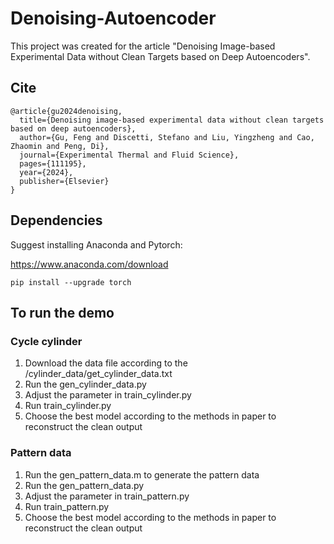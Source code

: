 # Denoising-Autoencoder

This project was created for the article "Denoising Image-based Experimental Data without Clean Targets based on Deep Autoencoders".

## Cite
    @article{gu2024denoising,
      title={Denoising image-based experimental data without clean targets based on deep autoencoders},
      author={Gu, Feng and Discetti, Stefano and Liu, Yingzheng and Cao, Zhaomin and Peng, Di},
      journal={Experimental Thermal and Fluid Science},
      pages={111195},
      year={2024},
      publisher={Elsevier}
    }

## Dependencies
Suggest installing Anaconda and Pytorch:

https://www.anaconda.com/download

    pip install --upgrade torch

## To run the demo

### Cycle cylinder

1. Download the data file according to the /cylinder_data/get_cylinder_data.txt
2. Run the gen_cylinder_data.py
3. Adjust the parameter in train_cylinder.py
4. Run train_cylinder.py
5. Choose the best model according to the methods in paper to reconstruct the clean output

### Pattern data

1. Run the gen_pattern_data.m to generate the pattern data
2. Run the gen_pattern_data.py
3. Adjust the parameter in train_pattern.py
4. Run train_pattern.py
5. Choose the best model according to the methods in paper to reconstruct the clean output
